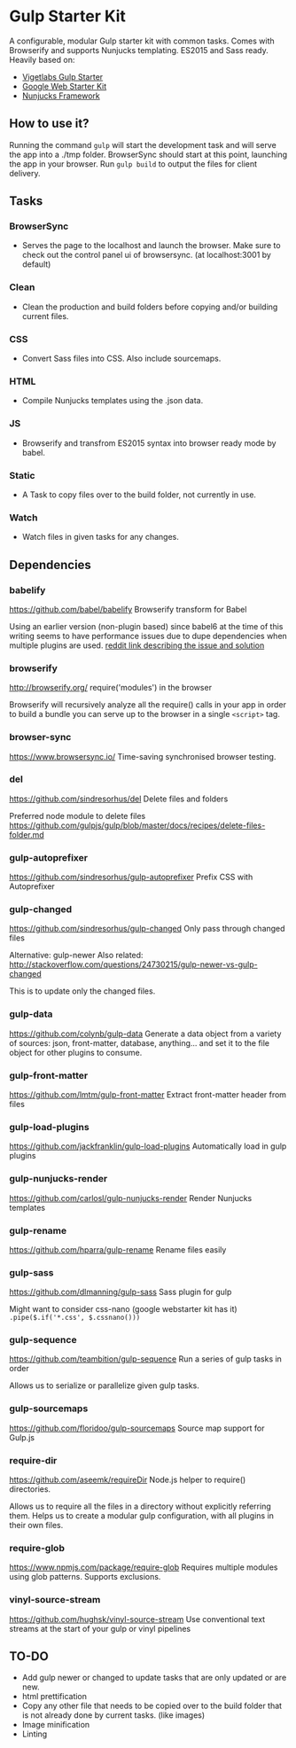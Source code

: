 # Gulp Starter Kit

A configurable, modular Gulp starter kit with common tasks. Comes with Browserify and supports Nunjucks templating. ES2015 and Sass ready. Heavily based on:

- [Vigetlabs Gulp Starter](https://github.com/vigetlabs/gulp-starter)
- [Google Web Starter Kit](https://github.com/google/web-starter-kit)
- [Nunjucks Framework](https://github.com/travellingprog/nunjucks-framework)

## How to use it?

Running the command `gulp` will start the development task and will serve the app into a ./tmp folder. BrowserSync should start at this point, launching the app in your browser. Run `gulp build` to output the files for client delivery.

## Tasks

### BrowserSync

- Serves the page to the localhost and launch the browser. Make sure to check out the control panel ui of browsersync. (at localhost:3001 by default)

### Clean

- Clean the production and build folders before copying and/or building current files.

### CSS

- Convert Sass files into CSS. Also include sourcemaps.

### HTML

- Compile Nunjucks templates using the .json data.

### JS

- Browserify and transfrom ES2015 syntax into browser ready mode by babel.

### Static

- A Task to copy files over to the build folder, not currently in use.

### Watch

- Watch files in given tasks for any changes.

## Dependencies

### babelify

https://github.com/babel/babelify
Browserify transform for Babel

Using an earlier version (non-plugin based) since babel6 at the time of this writing seems to have performance issues due to dupe dependencies when multiple plugins are used.
[reddit link describing the issue and solution](https://www.reddit.com/r/javascript/comments/3u7gob/babels_poor_performance_what_im_doing_wrong/cz2z0or)

### browserify

http://browserify.org/
require('modules') in the browser

Browserify will recursively analyze all the require() calls in your app in order to build a bundle you can serve up to the browser in a single `<script>` tag.

### browser-sync

https://www.browsersync.io/
Time-saving synchronised browser testing.

### del

https://github.com/sindresorhus/del
Delete files and folders

Preferred node module to delete files
https://github.com/gulpjs/gulp/blob/master/docs/recipes/delete-files-folder.md

### gulp-autoprefixer

https://github.com/sindresorhus/gulp-autoprefixer
Prefix CSS with Autoprefixer

### gulp-changed 

https://github.com/sindresorhus/gulp-changed
Only pass through changed files

Alternative: gulp-newer
Also related: http://stackoverflow.com/questions/24730215/gulp-newer-vs-gulp-changed

This is to update only the changed files.

### gulp-data

https://github.com/colynb/gulp-data
Generate a data object from a variety of sources: json, front-matter, database, anything... and set it to the file object for other plugins to consume.

### gulp-front-matter

https://github.com/lmtm/gulp-front-matter
Extract front-matter header from files

### gulp-load-plugins

https://github.com/jackfranklin/gulp-load-plugins
Automatically load in gulp plugins

### gulp-nunjucks-render

https://github.com/carlosl/gulp-nunjucks-render
Render Nunjucks templates

### gulp-rename

https://github.com/hparra/gulp-rename
Rename files easily

### gulp-sass

https://github.com/dlmanning/gulp-sass
Sass plugin for gulp

Might want to consider css-nano (google webstarter kit has it)
`.pipe($.if('*.css', $.cssnano()))`

### gulp-sequence

https://github.com/teambition/gulp-sequence
Run a series of gulp tasks in order

Allows us to serialize or parallelize given gulp tasks.

### gulp-sourcemaps

https://github.com/floridoo/gulp-sourcemaps
Source map support for Gulp.js

### require-dir

https://github.com/aseemk/requireDir
Node.js helper to require() directories.

Allows us to require all the files in a directory without explicitly referring them. Helps us to create a modular gulp configuration, with all plugins in their own files.

### require-glob

https://www.npmjs.com/package/require-glob
Requires multiple modules using glob patterns. Supports exclusions.

### vinyl-source-stream

https://github.com/hughsk/vinyl-source-stream
Use conventional text streams at the start of your gulp or vinyl pipelines

## TO-DO
- Add gulp newer or changed to update tasks that are only updated or are new.
- html prettification
- Copy any other file that needs to be copied over to the build folder that is not already done by current tasks. (like images)
- Image minification
- Linting
